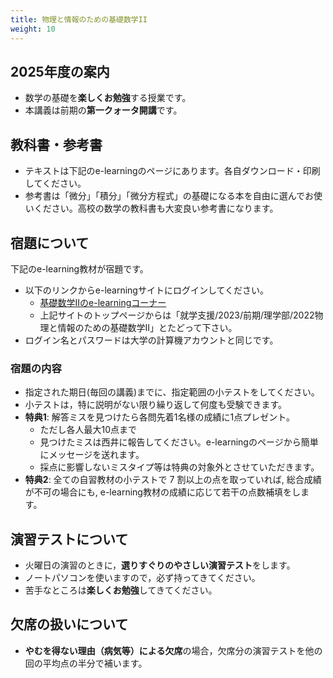 ```yaml
---
title: 物理と情報のための基礎数学II
weight: 10
---
```


## 2025年度の案内

- 数学の基礎を**楽しくお勉強**する授業です。 
- 本講義は前期の**第一クォータ開講**です。


## 教科書・参考書

- テキストは下記のe-learningのページにあります。各自ダウンロード・印刷してください。
- 参考書は「微分」「積分」「微分方程式」の基礎になる本を自由に選んでお使いください。高校の数学の教科書も大変良い参考書になります。


## 宿題について

下記のe-learning教材が宿題です。

- 以下のリンクからe-learningサイトにログインしてください。
    - [基礎数学IIのe-learningコーナー](https://mdcs5.cc.yamaguchi-u.ac.jp/moodle/course/view.php?id=74431&noprocess)
    - 上記サイトのトップページからは「就学支援/2023/前期/理学部/2022物理と情報のための基礎数学II」とたどって下さい。
-  ログイン名とパスワードは大学の計算機アカウントと同じです。

### 宿題の内容
- 指定された期日(毎回の講義)までに、指定範囲の小テストをしてください。
-  小テストは，特に説明がない限り繰り返して何度も受験できます。
-  **特典1**:  解答ミスを見つけたら各問先着1名様の成績に1点プレゼント。
	+ ただし各人最大10点まで
	+ 見つけたミスは西井に報告してください。e-learningのページから簡単にメッセージを送れます。
	+ 採点に影響しないミスタイプ等は特典の対象外とさせていただきます。
-  **特典2**: 全ての自習教材の小テストで 7 割以上の点を取っていれば, 総合成績が不可の場合にも, e-learning教材の成績に応じて若干の点数補填をします。

## 演習テストについて

- 火曜日の演習のときに，**選りすぐりのやさしい演習テスト**をします。
- ノートパソコンを使いますので，必ず持ってきてください。
- 苦手なところは**楽しくお勉強**してきてください。

## 欠席の扱いについて

- **やむを得ない理由（病気等）による欠席**の場合，欠席分の演習テストを他の回の平均点の半分で補います。

